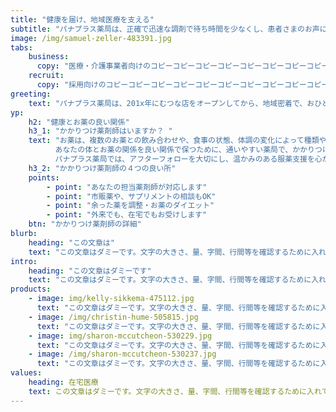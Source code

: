 ```yaml
---
title: "健康を届け、地域医療を支える"
subtitle: "パナプラス薬局は、正確で迅速な調剤で待ち時間を少なくし、患者さまのお声に耳を傾けます。お薬との良い関係を一緒に創りましょう。"
image: /img/samuel-zeller-483391.jpg
tabs:
    business:
      copy: "医療・介護事業者向けのコピーコピーコピーコピーコピーコピーコピーコピーコピーコピーコピーコピーコピーコピーコピーコピー"
    recruit:
      copy: "採用向けのコピーコピーコピーコピーコピーコピーコピーコピーコピーコピーコピーコピーコピーコピーコピーコピー"
greeting:
    text: "パナプラス薬局は、201x年にむつな店をオープンしてから、地域密着で、おひとりにおひとりに丁寧に向き合ってきました。パナプラス薬局は、201x年にむつな店をオープンしてから、地域密着で、おひとりにおひとりに丁寧に向き合ってきました。パナプラス薬局は、201x年にむつな店をオープンしてから、地域密着で、おひとりにおひとりに丁寧に向き合ってきました。パナプラス薬局は、201x年にむつな店をオープンしてから、地域密着で、おひとりにおひとりに丁寧に向き合ってきました。パナプラス薬局は、201x年にむつな店をオープンしてから、地域密着で、おひとりにおひとりに丁寧に向き合ってきました。"
yp:
    h2: "健康とお薬の良い関係"
    h3_1: "かかりつけ薬剤師はいますか？ "
    text: "お薬は、複数のお薬との飲み合わせや、食事の状態、体調の変化によって種類や飲み方が変わります。良く効く薬ほど、誤った使い方をすると体を損ねてしまうのです。
          あなたの体とお薬の関係を良い関係で保つために、通いやすい薬局で、かかりつけ薬剤師を決めておくことをお薦めします。
          パナプラス薬局では、アフターフォローを大切にし、温かみのある服薬支援を心がけていますので、お気軽に薬剤師にお声掛けください。"
    h3_2: "かかりつけ薬剤師の４つの良い所"
    points:
        - point: "あなたの担当薬剤師が対応します"
        - point: "市販薬や、サプリメントの相談もOK"
        - point: "余った薬を調整・お薬のダイエット"
        - point: "外来でも、在宅でもお受けします"
    btn: "かかりつけ薬剤師の詳細"
blurb:
    heading: "この文章は"
    text: "この文章はダミーです。文字の大きさ、量、字間、行間等を確認するために入れています。この文章はダミーです。文字の大きさ、量、字間、行間等を確認するために入れていま"
intro:
    heading: "この文章はダミーです"
    text: "この文章はダミーです。文字の大きさ、量、字間、行間等を確認するために入れています。この文章はダミーです。文字の大きさ、量、字間、行間等を確認するために入れています。この文章はダミーです。文字の大きさ、量、字間、行間等を確認するために入れています。この文章はダミーです。文字の大きさ、量、字間、行間等を確認するために入れています。この文章はダミーです。文字の大きさ、量、字間、行間等を確認するために入れ"
products:
    - image: img/kelly-sikkema-475112.jpg
      text: "この文章はダミーです。文字の大きさ、量、字間、行間等を確認するために入れています。この文章はダミーで"
    - image: /img/christin-hume-505815.jpg
      text: "この文章はダミーです。文字の大きさ、量、字間、行間等を確認するために入れています。この文章はダミーで"
    - image: img/sharon-mccutcheon-530229.jpg
      text: "この文章はダミーです。文字の大きさ、量、字間、行間等を確認するために入れています。この文章はダミーで"
    - image: /img/sharon-mccutcheon-530237.jpg
      text: "この文章はダミーです。文字の大きさ、量、字間、行間等を確認するために入れています。この文章はダミーで"
values:
    heading: 在宅医療
    text: この文章はダミーです。文字の大きさ、量、字間、行間等を確認するために入れています。この文章はダミーです。文字の大きさ、量、字間、行間等を確認するために入れています。この文章はダミーです。文字の大きさ、量、字間、行間等を確認するために入れています。この文章はダミーです。文字の大きさ、量、字間、行間等を
---
```

